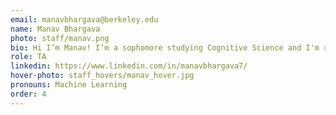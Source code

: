```yaml
---
email: manavbhargava@berkeley.edu
name: Manav Bhargava
photo: staff/manav.png
bio: Hi I’m Manav! I’m a sophomore studying Cognitive Science and I'm really excited to be a part of the academic development committee this semester! Some of my interests include listening to music (i love sonder, giveon, uzi, and i’m a BIG tory lanez fan), playing/watching sports (baseball, basketball, football, and even fantasy football), yapping, eating a lot of food, and trying to learn how to play my ukelele (emphasis on trying). I can't wait to meet everyone this fall!
role: TA
linkedin: https://www.linkedin.com/in/manavbhargava7/
hover-photo: staff_hovers/manav_hover.jpg
pronouns: Machine Learning
order: 4
---
```

